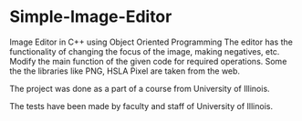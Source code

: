 # Simple-Image-Editor
Image Editor in C++ using Object Oriented Programming 
The editor has the functionality of changing the focus of the image, making negatives, etc.
Modify the main function of the given code for required operations.
Some the the libraries like PNG, HSLA Pixel are taken from the web.

The project was done as a part of a course from University of Illinois.

The tests have been made by faculty and staff of University of Illinois.
